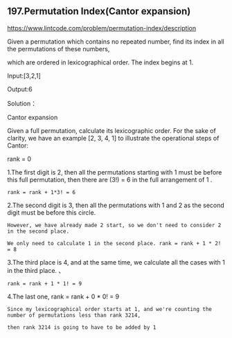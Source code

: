 ## 197.Permutation Index(Cantor expansion)

https://www.lintcode.com/problem/permutation-index/description

Given a permutation which contains no repeated number, find its index in all the permutations of these numbers, 

which are ordered in lexicographical order. The index begins at 1.

Input:[3,2,1]

Output:6

Solution：

Cantor expansion

Given a full permutation, calculate its lexicographic order. For the sake of clarity, we have an example [2, 3, 4, 1] to illustrate the operational steps of Cantor:

rank = 0

1.The first digit is 2, then all the permutations starting with 1 must be before this full permutation, then there are (3!) = 6 in the full arrangement of 1 . 

	rank = rank + 1*3! = 6
	
2.The second digit is 3, then all the permutations with 1 and 2 as the second digit must be before this circle. 

	However, we have already made 2 start, so we don't need to consider 2 in the second place. 
	
	We only need to calculate 1 in the second place. rank = rank + 1 * 2! = 8
	
3.The third place is 4, and at the same time, we calculate all the cases with 1 in the third place. 、

	rank = rank + 1 * 1! = 9 
	
4.The last one, rank = rank + 0 * 0! = 9

	Since my lexicographical order starts at 1, and we're counting the number of permutations less than rank 3214, 
	
	then rank 3214 is going to have to be added by 1
	
  
  

